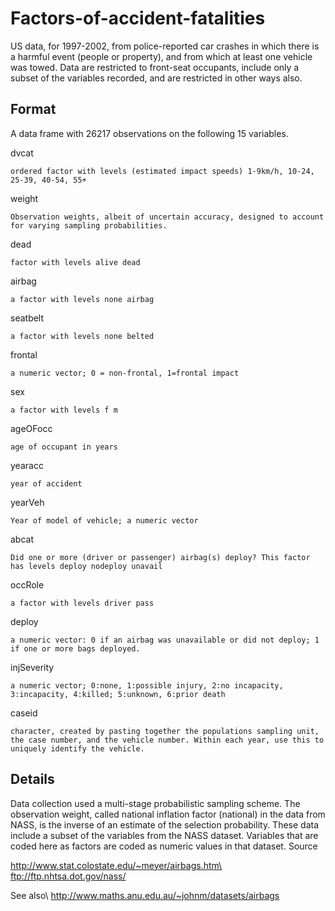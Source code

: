 # Factors-of-accident-fatalities
US data, for 1997-2002, from police-reported car crashes in which there is a harmful event (people or property), and from which at least one vehicle was towed. Data are restricted to front-seat occupants, include only a subset of the variables recorded, and are restricted in other ways also.

## Format

A data frame with 26217 observations on the following 15 variables.

dvcat

    ordered factor with levels (estimated impact speeds) 1-9km/h, 10-24, 25-39, 40-54, 55+
weight

    Observation weights, albeit of uncertain accuracy, designed to account for varying sampling probabilities.
dead

    factor with levels alive dead
airbag

    a factor with levels none airbag
seatbelt

    a factor with levels none belted
frontal

    a numeric vector; 0 = non-frontal, 1=frontal impact
sex

    a factor with levels f m
ageOFocc

    age of occupant in years
yearacc

    year of accident
yearVeh

    Year of model of vehicle; a numeric vector
abcat

    Did one or more (driver or passenger) airbag(s) deploy? This factor has levels deploy nodeploy unavail
occRole

    a factor with levels driver pass
deploy

    a numeric vector: 0 if an airbag was unavailable or did not deploy; 1 if one or more bags deployed.
injSeverity

    a numeric vector; 0:none, 1:possible injury, 2:no incapacity, 3:incapacity, 4:killed; 5:unknown, 6:prior death
caseid

    character, created by pasting together the populations sampling unit, the case number, and the vehicle number. Within each year, use this to uniquely identify the vehicle.

## Details

Data collection used a multi-stage probabilistic sampling scheme. The observation weight, called national inflation factor (national) in the data from NASS, is the inverse of an estimate of the selection probability. These data include a subset of the variables from the NASS dataset. Variables that are coded here as factors are coded as numeric values in that dataset.
Source

http://www.stat.colostate.edu/~meyer/airbags.htm\ ftp://ftp.nhtsa.dot.gov/nass/

See also\ http://www.maths.anu.edu.au/~johnm/datasets/airbags 
